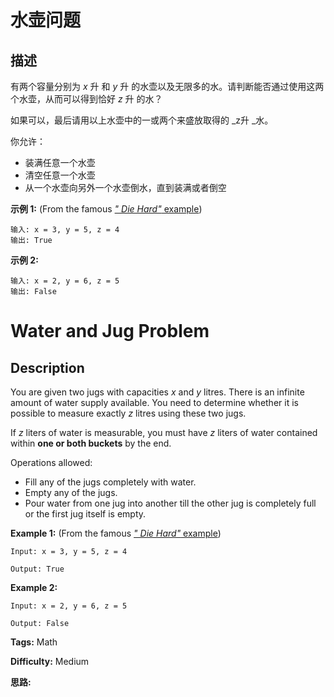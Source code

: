 # 水壶问题

## 描述

有两个容量分别为  _x_ 升 和 _y_ 升 的水壶以及无限多的水。请判断能否通过使用这两个水壶，从而可以得到恰好  _z_ 升 的水？

如果可以，最后请用以上水壶中的一或两个来盛放取得的  _z升  _水。

你允许：

  * 装满任意一个水壶
  * 清空任意一个水壶
  * 从一个水壶向另外一个水壶倒水，直到装满或者倒空

**示例 1:** (From the famous [_" Die Hard"_ example](https://www.youtube.com/watch?v=BVtQNK_ZUJg))

    
    
    输入: x = 3, y = 5, z = 4
    输出: True
    

**示例 2:**

    
    
    输入: x = 2, y = 6, z = 5
    输出: False
    



# Water and Jug Problem

## Description



You are given two jugs with capacities _x_ and _y_ litres. There is an infinite amount of water supply available. You need to determine whether it is possible to measure exactly _z_ litres using these two jugs.

If _z_ liters of water is measurable, you must have _z_ liters of water contained within **one or both buckets** by the end.

Operations allowed:

  * Fill any of the jugs completely with water.
  * Empty any of the jugs.
  * Pour water from one jug into another till the other jug is completely full or the first jug itself is empty.

**Example 1:** (From the famous [_" Die Hard"_ example](https://www.youtube.com/watch?v=BVtQNK_ZUJg))

    
    
    Input: x = 3, y = 5, z = 4
    Output: True
    

**Example 2:**

    
    
    Input: x = 2, y = 6, z = 5
    Output: False
    


**Tags:** Math

**Difficulty:** Medium

**思路:**
